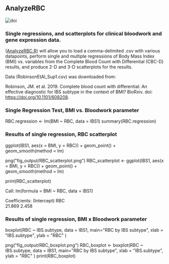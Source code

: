 ## AnalyzeRBC
![doi](../master/Images/zenodo.3373938.svg?sanitize=true)
### Single regressions, and scatterplots for clinical bloodwork and gene expression data.
([AnalyzeRBC.R](../master/AnalyzeRBC.R)) will allow you to load a comma-delimited .csv with various datapoints, perform single and multiple regressions of Body Mass Index (BMI) vs. variables from the Complete Blood Count with Differential (CBC-D) results, and produce 2-D and 3-D scatterplots for the results. 

Data (RobinsonEtAl_Sup1.csv) was downloaded from: 

Robinson, JM. et al. 2019. Complete blood count with differential: An effective diagnostic for IBS subtype in the context of BMI? BioRxiv. doi: https://doi.org/10.1101/608208.

### Single Regression Test, BMI vs. Bloodwork parameter
RBC.regression <- lm(BMI ~ RBC, data = IBS1)
summary(RBC.regression)

### Results of single regression, RBC scatterplot
ggplot(IBS1, aes(x = BMI, y = RBC)) +
  geom_point() +    
  geom_smooth(method = lm) 

png("fig_output/RBC_scatterplot.png")
RBC_scatterplot <- ggplot(IBS1, aes(x = BMI, y = RBC)) +
  geom_point() +    
  geom_smooth(method = lm) 

print(RBC_scatterplot)

Call:
lm(formula = BMI ~ RBC, data = IBS1)

Coefficients:
(Intercept)    RBC  
     21.869        2.458

### Results of single regression, BMI x Bloodwork parameter
boxplot(RBC ~ IBS.subtype, data = IBS1, main="RBC by IBS subtype", 
        xlab = "IBS.subtype", ylab = "RBC"
)

png("fig_output/RBC_boxplot.png")
RBC_boxplot <- boxplot(RBC ~ IBS.subtype, data = IBS1, main="RBC by IBS subtype", 
                       xlab = "IBS.subtype", ylab = "RBC"
)
print(RBC_boxplot)


